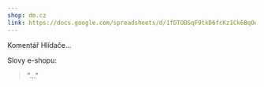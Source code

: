 ```yaml
---
shop: dm.cz
link: https://docs.google.com/spreadsheets/d/1fDTODSqF9tkD6fcKz1Ck6BqOebJRQ8rHHEbH-il1Z2A/edit?usp=sharing
---
```


Komentář Hlídače...

Slovy e-shopu:

> "..."
